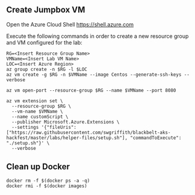 ## Create Jumpbox VM
Open the Azure Cloud Shell
https://shell.azure.com

Execute the following commands in order to create a new resource group and VM configured for the lab:
```
RG=<Insert Resource Group Name>
VMName=<Insert Lab VM Name>
LOC=<Insert Azure Region>
az group create -n $RG -l $LOC
az vm create -g $RG -n $VMName --image Centos --generate-ssh-keys --verbose

az vm open-port --resource-group $RG --name $VMName --port 8080

az vm extension set \
  --resource-group $RG \
  --vm-name $VMName \
  --name customScript \
  --publisher Microsoft.Azure.Extensions \
  --settings '{"fileUris": ["https://raw.githubusercontent.com/swgriffith/blackbelt-aks-hackfest/master/labs/helper-files/setup.sh"], "commandToExecute": "./setup.sh"}' \
  --verbose

```



## Clean up Docker

```
docker rm -f $(docker ps -a -q)
docker rmi -f $(docker images)
```

